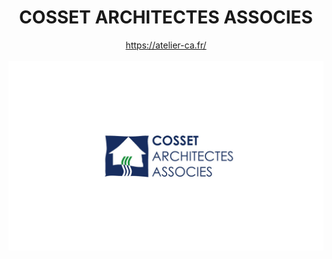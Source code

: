 <h1 align="center">COSSET ARCHITECTES ASSOCIES</h1>

<div align="center">
    <a href="https://atelier-ca.fr/">
        https://atelier-ca.fr/
    </a>
</div>

<br>

<div align="center">
  <img width="1000px" src="./assets/images/atelier-caa.jpg" alt="Logo COSSET ARCHITECTES ASSOCIES">
</div>
